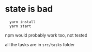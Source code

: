 # state is bad

```
  yarn install
  yarn start
```
npm would probably work too, not tested

all the tasks are in `src/tasks` folder
